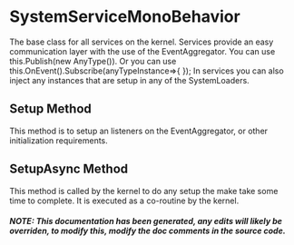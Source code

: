 # SystemServiceMonoBehavior
The base class for all services on the kernel.  Services provide an easy communication layer with the use of the EventAggregator.  You can use this.Publish(new AnyType()).  Or you can use this.OnEvent<AnyType>().Subscribe(anyTypeInstance=>{ }); In services you can also inject any instances that are setup in any of the SystemLoaders.


## Setup Method
This method is to setup an listeners on the EventAggregator, or other initialization requirements.
## SetupAsync Method
This method is called by the kernel to do any setup the make take some time to complete.  It is executed as  a co-routine by the kernel.
##### NOTE: This documentation has been generated, any edits will likely be overriden, to modify this, modify the doc comments in the source code.
